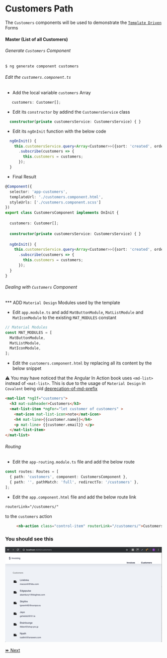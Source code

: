 # Customers Path

The `Customers` components will be used to demonstrate the [`Template Driven`](https://angular.io/guide/forms) Forms 

#### Master (List of all Customers)

###### Generate `Customers` Component

```
$ ng generate component customers
```

###### Edit the `customers.component.ts`

* Add the local variable `customers` Array

```typescript
   customers: Customer[];
```

* Edit its `constructor` by addind the `CustomersService` class

```typescript
  constructor(private customersService: CustomersService) { }
```

* Edit its `ngOnInit` function with the below code

```typescript
  ngOnInit() {
    this.customersService.query<Array<Customer>>({sort: 'created', order: 'desc'})
      .subscribe(customers => {
        this.customers = customers;
      });
  }
```

* Final Result

```typescript
@Component({
  selector: 'app-customers',
  templateUrl: './customers.component.html',
  styleUrls: ['./customers.component.scss']
})
export class CustomersComponent implements OnInit {

  customers: Customer[];

  constructor(private customersService: CustomersService) { }

  ngOnInit() {
    this.customersService.query<Array<Customer>>({sort: 'created', order: 'desc'})
      .subscribe(customers => {
        this.customers = customers;
      });
  }
}
```

###### Dealing with `Customers` Component

*** ADD `Material Design` Modules used by the template

* Edit `app.module.ts` and add `MatButtonModule`, `MatListModule` and `MatIconModule` to the existing `MAT_MODULES` constant

```typescript
// Material Modules
const MAT_MODULES = [
  MatButtonModule,
  MatListModule,
  MatIconModule,
];
```


* Edit the `customers.component.html` by replacing all its content by the below snippet

:warning: You may have noticed that the Angular In Action book uses `<md-list>` instead of `<mat-list>`. 
          This is due to the usage of `Material Design` in `Covalent` being old
          [deprecation-of-md-prefix](https://github.com/angular/components/blob/master/CHANGELOG.md#deprecation-of-md-prefix)

```html
<mat-list *ngIf="customers">
  <h3 mat-subheader>Customers</h3>
  <mat-list-item *ngFor="let customer of customers" >
    <mat-icon mat-list-icon>note</mat-icon>
    <h4 mat-line>{{customer.name}}</h4>
    <p mat-line> {{customer.email}} </p>
  </mat-list-item>
</mat-list>
```


###### Routing

* Edit the `app-routing.module.ts` file and add the below route

```typescript
const routes: Routes = [
  { path: 'customers', component: CustomersComponent },
  { path: '', pathMatch: 'full', redirectTo: '/customers' },
];
```

* Edit the `app.component.html` file and add the below route link

```html
routerLink="/customers/"
```

to the `customers` action

```html
     <nb-action class="control-item" routerLink="/customers/">Customers</nb-action>
```


### You should see this

![image](../images/customers.png)

[:fast_forward: Next ](customer.md)
